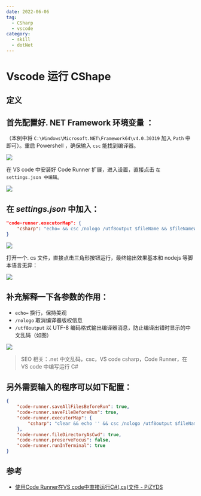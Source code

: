 ```yaml
---
date: 2022-06-06
tag:
  - CSharp
  - vscode
category:
  - skill
  - dotNet
---
```



# Vscode 运行 CShape

## 定义


## 首先配置好. NET Framework 环境变量 ：

（本例中将 `C:\Windows\Microsoft.NET\Framework64\v4.0.30319` 加入 `Path` 中即可）。重启 Powershell ，确保输入 `csc` 能找到编译器。

![](https://www.pizyds.com/wp-content/uploads/2019/08/%E5%B1%8F%E5%B9%95%E6%88%AA%E5%9B%BE40.png)

在 VS code 中安装好 Code Runner 扩展，进入设置，直接点击 `在settings.json 中编辑`。

![](https://www.pizyds.com/wp-content/uploads/2019/08/%E5%B1%8F%E5%B9%95%E6%88%AA%E5%9B%BE41.png)

## 在 _settings.json_ 中加入：

```json
"code-runner.executorMap": {
    "csharp": "echo= && csc /nologo /utf8output $fileName && $fileNameWithoutExt"
}
```

![](https://www.pizyds.com/wp-content/uploads/2019/08/%E5%B1%8F%E5%B9%95%E6%88%AA%E5%9B%BE47.png)

打开一个. cs 文件，直接点击三角形按钮运行，最终输出效果基本和 nodejs 等脚本语言无异：

![](https://www.pizyds.com/wp-content/uploads/2019/08/%E5%B1%8F%E5%B9%95%E6%88%AA%E5%9B%BE48.png)

## 补充解释一下各参数的作用：

* `echo=` 换行，保持美观
* `/nologo` 取消编译器版权信息
* `/utf8output` 以 UTF-8 编码格式输出编译器消息，防止编译出错时显示的中文乱码（如图）

![](https://www.pizyds.com/wp-content/uploads/2019/08/%E5%B1%8F%E5%B9%95%E6%88%AA%E5%9B%BE49.png)

> SEO 相关：.net 中文乱码，csc，VS code csharp，Code Runner，在 VS code 中编写运行 C#

## 另外需要输入的程序可以如下配置：

```json
{
    "code-runner.saveAllFilesBeforeRun": true,
    "code-runner.saveFileBeforeRun": true,
    "code-runner.executorMap": {
        "csharp": "clear && echo '' && csc /nologo /utf8output $fileName && .\\$fileNameWithoutExt"
    },
    "code-runner.fileDirectoryAsCwd": true,
    "code-runner.preserveFocus": false,
    "code-runner.runInTerminal": true
}
```

## 参考

- [使用Code Runner在VS code中直接运行C#(.cs)文件 - PiZYDS](https://www.pizyds.com/code-runner-vs-code-cs/)
